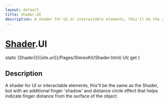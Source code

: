 ```yaml
---
layout: default
title: Shader.UI
description: A shader for UI or interactable elements, this'll be the same as the Shader, but with an additional finger 'shadow' and distance circle effect that helps indicate finger distance from the surface of the object.
---
```

# [Shader]({{site.url}}/Pages/StereoKit/Shader.html).UI

<div class='signature' markdown='1'>
static [Shader]({{site.url}}/Pages/StereoKit/Shader.html) UI{ get }
</div>

## Description
A shader for UI or interactable elements, this'll be the
same as the Shader, but with an additional finger 'shadow' and
distance circle effect that helps indicate finger distance from
the surface of the object.

